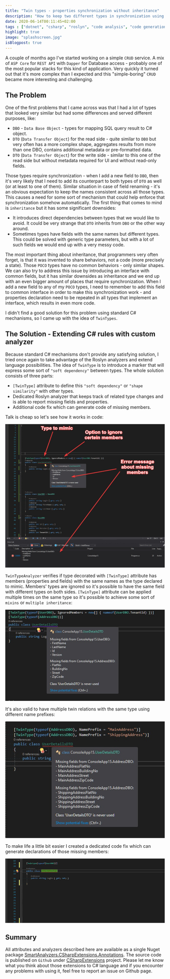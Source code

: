 ```yaml
---
title: "Twin types - properties synchronization without inheritance"
description: "How to keep two different types in synchronization using roslyn analyzers"
date: 2020-06-14T00:11:45+02:00
tags : ["dotnet", "csharp", "roslyn", "code analysis", "code generation"]
highlight: true
image: "splashscreen.jpg"
isBlogpost: true
---
```


A couple of months ago I've started working on a simple `CRUD` service. A mix of `ASP Core` for `REST API` with `Dapper` for Database access - probably one of the most popular stacks for this kind of application. Very quickly it turned out that it's more complex than I expected and this "simple-boring" `CRUD` became more interesting and challenging. 

## The Problem 

One of the first problems that I came across was that I had a lot of types that looked very similar but had some differences and served different purposes, like:

- `DBO` - `Data Base Object` - types for mapping SQL query result to C# object.
- `DTO` (`Data Transfer Object`) for the read side -  quite similar to `DBO` but very often has a more complex shape, aggregates results from more than one DBO, contains additional metadata or pre-formatted data.
- `DTO` (`Data Transfer Object`) for the write side - similar to this one of the read side but without metadata required for UI and without read-only fields.

Those types require synchronization - when I add a new field to `DBO`, then it's very likely that I need to add its counterpart to both types of `DTO` as well (or at least to one of them). Similar situation in case of field renaming - it's an obvious expectation to keep the names consistent across all those types. This causes a need for some sort of mechanism that could help enforce that synchronization somehow automatically. The first thing that comes to mind is `inheritance` but it has some significant downsides:

- It introduces direct dependencies between types that we would like to avoid. It could be very strange that `DTO` inherits from `DBO` or the other way around.
- Sometimes types have fields with the same names but different types. This could be solved with generic type parameters, but with a lot of such fields we would end up with a very messy code.

The most important thing about inheritance, that programmers very often forget, is that it was invented to share behaviors, not a code (more precisely a state). Those `POCO` types have no common behaviors - only similar shapes. We can also try to address this issue by introducing an interface with common fields, but it has similar downsides as inheritance and we end up with an even bigger amount of places that require synchronization. When I add a new field to any of my `POCO` types, I need to remember to add this field to common interface in order to make this synchronization work - and properties declaration need to be repeated in all types that implement an interface, which results in even more code.

I didn't find a good solution for this problem using standard C# mechanisms, so I came up with the idea of `TwinTypes`.

## The Solution - Extending C# rules with custom analyzer

Because standard C# mechanisms don't provide any satisfying solution, I tried once again to take advantage of the Roslyn analyzers and extend language possibilities. The idea of `TwinType` is to introduce a marker that will express some sort of `"soft dependency"` between types. The whole solution consists of three parts:

- `[TwinType]` attribute to define this `"soft dependency"` or `"shape similarity"` with other types.
- Dedicated Roslyn analyzer that keeps track of related type changes and is able to report missing fields and properties.
- Additional code fix which can generate code of missing members.

Talk is cheap so let's see how it works in code:

![](analyzer_example.jpg)

`TwinTypeAnalyzer` verifies if type decorated with `[TwinType]` attribute has members (properties and fields) with the same names as the type declared to mimic. Members' types are ignored so it's possible to have the same field with different types on both sides. `[TwinType]` attribute can be applied multiple times on the same type so it's possible to achieve some sort of `mixins` or `multiple inheritance`:

![multiple twins example](mixins_example.jpg)



It's also valid to have multiple twin relations with the same type using different name prefixes:

![](multiple_same_twin.jpg)


To make life a little bit easier I created a dedicated code fix which can generate declarations of those missing members:

![](generate_missing_members_animated.png)


## Summary

All attributes and analyzers described here are available as a single Nuget package [SmartAnalyzers.CSharpExtensions.Annotations](https://www.nuget.org/packages/SmartAnalyzers.CSharpExtensions.Annotations/). The source code is published on `Github` under [CSharpExtensions](https://github.com/cezarypiatek/CSharpExtensions) project. Please let me know what you think about those extensions to C# language and if you encounter any problems with using it, feel free to report an issue on Github page.